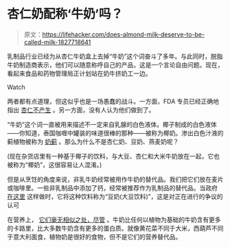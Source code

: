 # 杏仁奶配称‘牛奶’吗？

> 原文：<https://lifehacker.com/does-almond-milk-deserve-to-be-called-milk-1827718641>

乳制品行业已经为从杏仁牛奶盒上去掉“牛奶”这个词奋斗了多年。与此同时，脱脂牛奶制造商表示，他们可以随意称呼自己的产品，这是一个言论自由问题。现在，看起来食品和药物管理局正计划站在奶牛挤奶工一边。

Watch

两者都有点道理，但这似乎也是一场愚蠢的战斗。一方面，FDA 专员已经正确地指出 [杏仁不产生](https://arstechnica.com/tech-policy/2018/07/an-almond-doesnt-lactate-fda-to-crack-down-on-use-of-the-word-milk/) 。另一方面，没有人认为他们做到了。

“牛奶”这个词一直被用来描述不一定来自乳腺的白色液体。椰子制成的白色液体——你知道，泰国咖喱中罐装的味道很棒的那种——被称为椰奶。渗出白色汁液的蓟植物被称为 [奶蓟](https://en.wikipedia.org/wiki/Silybum_marianum) 。那么为什么不是杏仁奶、豆奶、燕麦奶呢？

(现在杂货店里有一种基于椰子的饮料，与大豆、杏仁和大米牛奶放在一起，它也被称为“椰奶”，这很容易让人混淆。)

但是从烹饪的角度来说，非乳牛奶经常被用作牛奶的替代品。我们把它们放在麦片或咖啡里。一些非乳制品中添加了钙，经常被推荐作为乳制品的替代品。当政府 [在这里](https://www.choosemyplate.gov/ten-tips-healthy-eating-for-vegetarians) 这样做时，它将这种饮料称为“豆奶(大豆饮料)”，这是对正在进行的争议的认可

在营养上， [它们毫无相似之处，尽管](https://vitals.lifehacker.com/here-s-how-soy-milk-stacks-up-against-other-plant-based-1822584428) 。牛奶比任何以植物为基础的牛奶含有更多的卡路里，比大多数牛奶含有更多的蛋白质。就像黄花菜不同于大米，西葫芦不同于意大利面食，植物奶是很好的食物，但不是它们的营养替代品。
